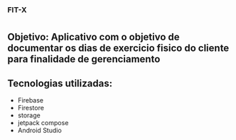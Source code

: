 ### FIT-X
#
## Objetivo: Aplicativo com o objetivo de documentar os dias de exercicio fisico do cliente para finalidade de gerenciamento

## Tecnologias utilizadas:

- Firebase
- Firestore
- storage
- jetpack compose
- Android Studio
